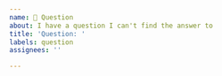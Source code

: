 ```yaml
---
name: 🙋 Question
about: I have a question I can't find the answer to
title: 'Question: '
labels: question
assignees: ''

---
```

